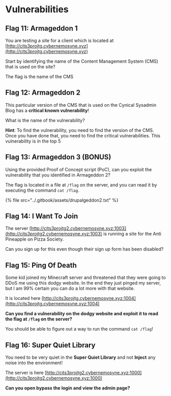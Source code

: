 # Vulnerabilities

## Flag 1**1**: Armageddon 1

You are testing a site for a client which is located at [http://cits3projtg.cybernemosyne.xyz](http://cits3projtg.cybernemosyne.xyz)

Start by identifying the name of the Content Management System (CMS) that is used on the site?

The flag is the name of the CMS

## Flag 12: Armageddon 2

This particular version of the CMS that is used on the Cynical Sysadmin Blog has a **critical known vulnerability**!

What is the name of the vulnerability?

**Hint**: To find the vulnerability, you need to find the version of the CMS. Once you have done that, you need to find the critical vulnerabilities. This vulnerability is in the top 5&#x20;

## Flag 13: Armageddon 3 (BONUS)

Using the provided Proof of Concept script (PoC), can you exploit the vulnerability that you identified in Armageddon 2?

The flag is located in a file at `/flag` on the server, and you can read it by executing the command `cat /flag`.

{% file src="../.gitbook/assets/drupalgeddon2.txt" %}

## Flag 14: I Want To Join

The server [http://cits3projtg2.cybernemosyne.xyz:1003](http://cits3projtg2.cybernemosyne.xyz:1003) is running a site for the Anti Pineapple on Pizza Society.

Can you sign up for this even though their sign up form has been disabled?

## Flag 15: Ping Of Death

Some kid joined my Minecraft server and threatened that they were going to DDoS me using this dodgy website. In the end they just pinged my server, but I am 99% certain you can do a lot more with that website.

It is located here [http://cits3projtg.cybernemosyne.xyz:1004](http://cits3projtg.cybernemosyne.xyz:1004)

**Can you find a vulnerability on the dodgy website and exploit it to read the flag at `/flag` on the server?**

You should be able to figure out a way to run the command `cat /flag`!

## Flag 16: Super Quiet Library

You need to be very quiet in the **Super Quiet Library** and not **Inject** any noise into the environment!

The server is here [http://cits3projtg2.cybernemosyne.xyz:1000](http://cits3projtg2.cybernemosyne.xyz:1000)

**Can you open bypass the login and view the admin page?**
